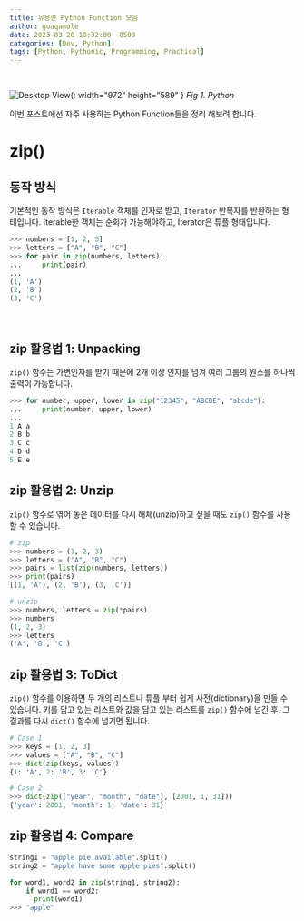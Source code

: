 ```yaml
---
title: 유용한 Python Function 모음
author: guaqamole
date: 2023-03-20 18:32:00 -0500
categories: [Dev, Python]
tags: [Python, Pythonic, Programming, Practical]
---
```

<br>

![Desktop View](/common/python.png){: width="972" height="589" }
_Fig 1. Python_


이번 포스트에선 자주 사용하는 Python Function들을 정리 해보려 합니다.
# zip()

## 동작 방식

기본적인 동작 방식은 `Iterable` 객체를 인자로 받고, `Iterator` 반복자를 반환하는 형태입니다. Iterable한 객체는 순회가 가능해야하고, Iterator은 튜플 형태입니다.

~~~python
>>> numbers = [1, 2, 3]
>>> letters = ["A", "B", "C"]
>>> for pair in zip(numbers, letters):
...     print(pair)
...
(1, 'A')
(2, 'B')
(3, 'C')
~~~

<hr style="height:20px; visibility:hidden;" />

## zip 활용법 1: Unpacking

`zip()` 함수는 가변인자를 받기 때문에 2개 이상 인자를 넘겨 여러 그룹의 원소를 하나씩 출력이 가능합니다.

~~~python
>>> for number, upper, lower in zip("12345", "ABCDE", "abcde"):
...     print(number, upper, lower)
...
1 A a
2 B b
3 C c
4 D d
5 E e
~~~

## zip 활용법 2: Unzip

`zip()` 함수로 엮어 놓은 데이터를 다시 해체(unzip)하고 싶을 때도 `zip()` 함수를 사용할 수 있습니다.

~~~python
# zip
>>> numbers = (1, 2, 3)
>>> letters = ("A", "B", "C")
>>> pairs = list(zip(numbers, letters))
>>> print(pairs)
[(1, 'A'), (2, 'B'), (3, 'C')]

# unzip
>>> numbers, letters = zip(*pairs)
>>> numbers
(1, 2, 3)
>>> letters
('A', 'B', 'C')
~~~

## zip 활용법 3: ToDict

`zip()` 함수를 이용하면 두 개의 리스트나 튜플 부터 쉽게 사전(dictionary)을 만들 수 있습니다. 키를 담고 있는 리스트와 값을 담고 있는 리스트를 `zip()` 함수에 넘긴 후, 그 결과를 다시 `dict()` 함수에 넘기면 됩니다.

~~~python
# Case 1
>>> keys = [1, 2, 3]
>>> values = ["A", "B", "C"]
>>> dict(zip(keys, values))
{1: 'A', 2: 'B', 3: 'C'}

# Case 2
>>> dict(zip(["year", "month", "date"], [2001, 1, 31]))
{'year': 2001, 'month': 1, 'date': 31}
~~~

## zip 활용법 4: Compare

~~~python
string1 = "apple pie available".split()
string2 = "apple have some apple pies".split()

for word1, word2 in zip(string1, string2):
    if word1 == word2:
      print(word1)
>>> "apple"
~~~

<br>